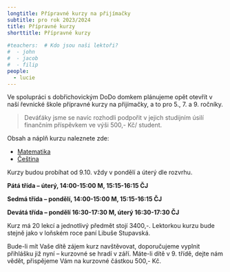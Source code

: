 ```yaml
---
longtitle: Přípravné kurzy na přijímačky
subtitle: pro rok 2023/2024
title: Přípravné kurzy
shorttitle: Přípravné kurzy
      
#teachers:  # Kdo jsou naši lektoři?
#  - john
#  - jacob
#  - filip
people:
  - lucie
---
```

Ve spolupráci s dobřichovickým DoDo domkem plánujeme opět otevřít v naší řevnické škole přípravné kurzy na přijímačky, a to pro 5., 7. a 9. ročníky.

<!--vice-->

> Deváťáky jsme se navíc rozhodli podpořit v jejich studijním úsilí finančním příspěvkem ve výši 500,- Kč/ student.

Obsah a náplň kurzu naleznete zde:
 - [Matematika](https://www.dobrichovickydomek.cz)
 - [Čeština](https://www.dobrichovickydomek.cz)

Kurzy budou probíhat od 9.10. vždy v pondělí a úterý dle rozvrhu. 


**Pátá třída – úterý, 14:00-15:00 M, 15:15-16:15 ČJ**

**Sedmá třída – pondělí, 14:00-15:00 M, 15:15-16:15 ČJ**

**Devátá třída – pondělí 16:30-17:30 M, úterý 16:30-17:30 ČJ**


Kurz má 20 lekcí a jednotlivý předmět stojí 3400,-.
Lektorkou kurzu bude stejně jako v loňském roce paní Libuše Stupavská.

 

Bude-li mít Vaše dítě zájem kurz navštěvovat, doporučujeme vyplnit přihlášku již nyní – kurzovné se hradí v září. Máte-li dítě v 9. třídě, dejte nám vědět, přispějeme Vám na kurzovné částkou 500,- Kč.
